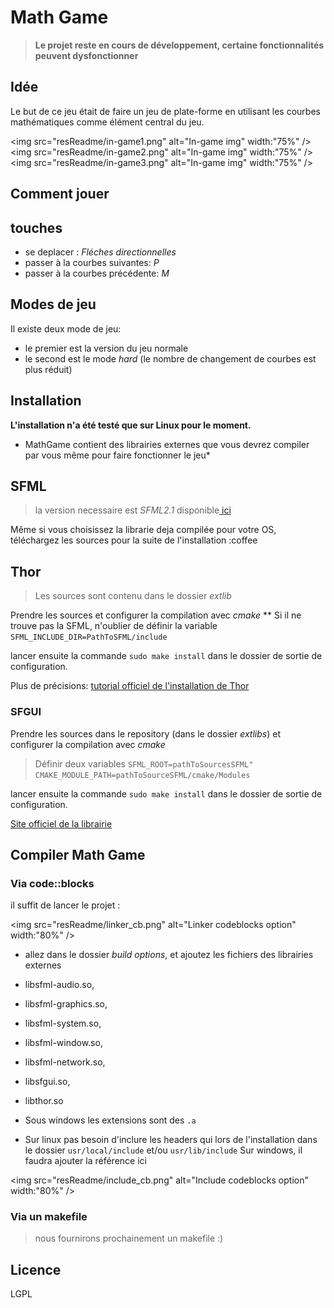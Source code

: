 Math Game
===================

> **Le projet reste en cours de développement, certaine fonctionnalités peuvent dysfonctionner**


Idée
-------------
Le but de ce jeu était de faire un jeu de plate-forme en utilisant les courbes mathématiques comme élément central du jeu.

<img src="resReadme/in-game1.png" alt="In-game img" width:"75%" />
<img src="resReadme/in-game2.png" alt="In-game img" width:"75%" />
<img src="resReadme/in-game3.png" alt="In-game img" width:"75%" />



Comment jouer
------------------- 
## touches
* se deplacer : *Fléches directionnelles*
* passer à la courbes suivantes: *P*
* passer à la courbes précédente: *M*

Modes de jeu
-------------------
Il existe deux mode de jeu:

- le premier est la version du jeu normale
- le second est le mode _hard_ (le nombre de changement de courbes est plus réduit) 

Installation
-------------
**L'installation n'a été testé que sur Linux pour le moment.**

* MathGame contient des librairies externes que vous devrez compiler par vous même pour faire fonctionner le jeu*

## SFML
> la version necessaire est _SFML2.1_ disponible[ ici](http://www.sfml-dev.org/download/sfml/2.1/index-fr.php) 

Même si vous choisissez la librarie deja compilée pour votre OS, téléchargez les sources pour la suite de l'installation :coffee

## Thor
> Les sources sont contenu dans le dossier _extlib_

Prendre les sources et configurer la compilation avec *cmake*
** Si il ne trouve pas la SFML, n'oublier de définir la variable `SFML_INCLUDE_DIR=PathToSFML/include`

lancer ensuite la commande `sudo make install` dans le dossier de sortie de configuration.

Plus de précisions: 
[tutorial officiel de l'installation de Thor](http://www.bromeon.ch/libraries/thor/tutorials/v2.0/installation.html)

### SFGUI
Prendre les sources dans le repository (dans le dossier _extlibs_) et configurer la compilation avec *cmake*

> Définir deux variables
> `SFML_ROOT=pathToSourcesSFML"`
> `CMAKE_MODULE_PATH=pathToSourceSFML/cmake/Modules`

lancer ensuite la commande `sudo make install` dans le dossier de sortie de configuration.
 
[Site officiel de la librairie](http://sfgui.sfml-dev.de/)

## Compiler Math Game
### Via code::blocks
il suffit de lancer le projet :

<img src="resReadme/linker_cb.png" alt="Linker codeblocks option" width:"80%" />


- allez dans le dossier _build options_, et ajoutez les fichiers des librairies externes
- libsfml-audio.so, 
- libsfml-graphics.so, 
- libsfml-system.so, 
- libsfml-window.so, 
- libsfml-network.so, 
- libsfgui.so, 
- libthor.so

- Sous windows les extensions sont des `.a`
- Sur linux pas besoin d'inclure les headers qui lors de l'installation dans le dossier `usr/local/include` et/ou `usr/lib/include`
Sur windows, il faudra ajouter la référence ici 


<img src="resReadme/include_cb.png" alt="Include codeblocks option" width:"80%" />

### Via un makefile
> nous fournirons prochainement un makefile :)

Licence
------------
LGPL

